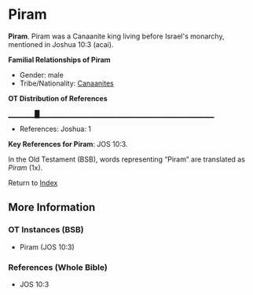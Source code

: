 # Piram
**Piram**. 
Piram was a Canaanite king living before Israel's monarchy, mentioned in Joshua 10:3 (acai). 




**Familial Relationships of Piram**


* Gender: male
* Tribe/Nationality: [Canaanites](../../../groups/md/acai/Canaan.md)


**OT Distribution of References**

▁▁▁▁▁█▁▁▁▁▁▁▁▁▁▁▁▁▁▁▁▁▁▁▁▁▁▁▁▁▁▁▁▁▁▁▁▁▁
* References: Joshua: 1



**Key References for Piram**: 
JOS 10:3. 


In the Old Testament (BSB), words representing “Piram” are translated as 
*Piram* (1x). 




Return to [Index](00-Index.md)

## More Information

### OT Instances (BSB)

* Piram (JOS 10:3)



### References (Whole Bible)

* JOS 10:3



